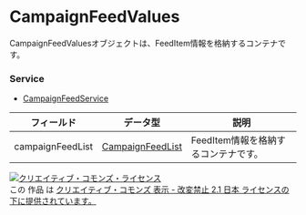# CampaignFeedValues
CampaignFeedValuesオブジェクトは、FeedItem情報を格納するコンテナです。
### Service
+ [CampaignFeedService](../services/CampaignFeedService.md)

| フィールド | データ型 | 説明 | 
|---|---|---|
| campaignFeedList|<a href="../data/CampaignFeedList.md">CampaignFeedList</a> | FeedItem情報を格納するコンテナです。 |
<a rel="license" href="http://creativecommons.org/licenses/by-nd/2.1/jp/"><img alt="クリエイティブ・コモンズ・ライセンス" style="border-width:0" src="https://i.creativecommons.org/l/by-nd/2.1/jp/88x31.png" /></a><br />この 作品 は <a rel="license" href="http://creativecommons.org/licenses/by-nd/2.1/jp/">クリエイティブ・コモンズ 表示 - 改変禁止 2.1 日本 ライセンスの下に提供されています。</a>
